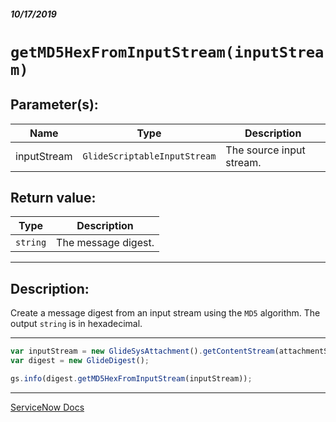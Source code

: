 ##### 10/17/2019
# `getMD5HexFromInputStream(inputStream)`

## Parameter(s):
| Name | Type | Description |
|---|---|---|
| inputStream | `GlideScriptableInputStream` | The source input stream. |

## Return value:
| Type | Description |
|---|---|
| `string` | The message digest. |

---

## Description:
Create a message digest from an input stream using the `MD5` algorithm.  The output `string` is in hexadecimal.

---

```js
var inputStream = new GlideSysAttachment().getContentStream(attachmentSysID);
var digest = new GlideDigest();

gs.info(digest.getMD5HexFromInputStream(inputStream));
```

---

[ServiceNow Docs](https://developer.servicenow.com/app.do#!/api_doc?v=newyork&id=r_SGDigest-getMD5HexStrm_GSIS)